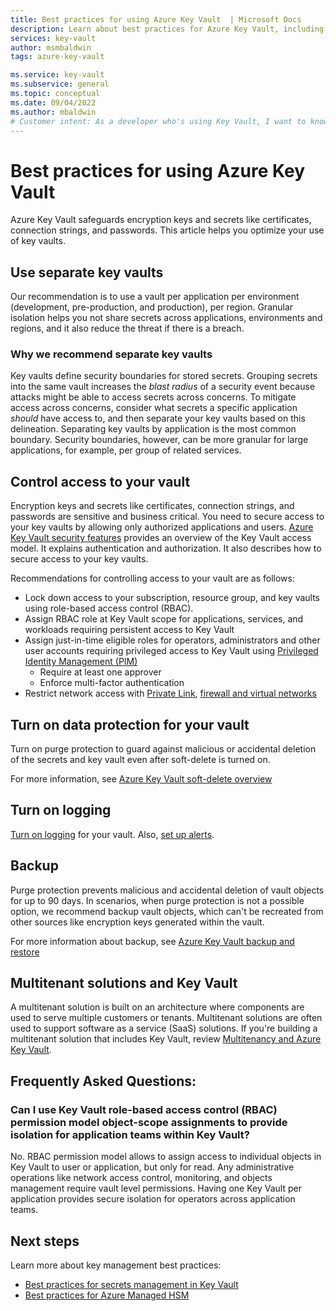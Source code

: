 ```yaml
---
title: Best practices for using Azure Key Vault  | Microsoft Docs
description: Learn about best practices for Azure Key Vault, including controlling access, when to use separate key vaults, backing up, logging, and recovery options.
services: key-vault
author: msmbaldwin
tags: azure-key-vault

ms.service: key-vault
ms.subservice: general
ms.topic: conceptual
ms.date: 09/04/2022
ms.author: mbaldwin
# Customer intent: As a developer who's using Key Vault, I want to know the best practices so I can implement them.
---
```

# Best practices for using Azure Key Vault

Azure Key Vault safeguards encryption keys and secrets like certificates, connection strings, and passwords. This article helps you optimize your use of key vaults.

## Use separate key vaults

Our recommendation is to use a vault per application per environment (development, pre-production, and production), per region. Granular isolation helps you not share secrets across applications, environments and regions, and it also reduce the threat if there is a breach.

### Why we recommend separate key vaults

Key vaults define security boundaries for stored secrets. Grouping secrets into the same vault increases the *blast radius* of a security event because attacks might be able to access secrets across concerns. To mitigate access across concerns, consider what secrets a specific application *should* have access to, and then separate your key vaults based on this delineation. Separating key vaults by application is the most common boundary. Security boundaries, however, can be more granular for large applications, for example, per group of related services.

## Control access to your vault

Encryption keys and secrets like certificates, connection strings, and passwords are sensitive and business critical. You need to secure access to your key vaults by allowing only authorized applications and users. [Azure Key Vault security features](security-features.md) provides an overview of the Key Vault access model. It explains authentication and authorization. It also describes how to secure access to your key vaults.

Recommendations for controlling access to your vault are as follows:
- Lock down access to your subscription, resource group, and key vaults using role-based access control (RBAC).
- Assign RBAC role at Key Vault scope for applications, services, and workloads requiring persistent access to Key Vault
- Assign just-in-time eligible roles for operators, administrators and other user accounts requiring privileged access to Key Vault using [Privileged Identity Management (PIM)](../../active-directory/privileged-identity-management/pim-configure.md) 
  - Require at least one approver
  - Enforce multi-factor authentication
- Restrict network access with [Private Link](private-link-service.md), [firewall and virtual networks](network-security.md)

## Turn on data protection for your vault

Turn on purge protection to guard against malicious or accidental deletion of the secrets and key vault even after soft-delete is turned on.

For more information, see [Azure Key Vault soft-delete overview](soft-delete-overview.md)

## Turn on logging

[Turn on logging](logging.md) for your vault. Also, [set up alerts](alert.md).

## Backup

Purge protection prevents malicious and accidental deletion of vault objects for up to 90 days. In scenarios, when purge protection is not a possible option, we recommend backup vault objects, which can't be recreated from other sources like encryption keys generated within the vault.

For more information about backup, see [Azure Key Vault backup and restore](backup.md)

## Multitenant solutions and Key Vault

A multitenant solution is built on an architecture where components are used to serve multiple customers or tenants. Multitenant solutions are often used to support software as a service (SaaS) solutions. If you're building a multitenant solution that includes Key Vault, review [Multitenancy and Azure Key Vault](/azure/architecture/guide/multitenant/service/key-vault).

## Frequently Asked Questions:
### Can I use Key Vault role-based access control (RBAC) permission model object-scope assignments to provide isolation for application teams within Key Vault?
No. RBAC permission model allows to assign access to individual objects in Key Vault to user or application, but only for read. Any administrative operations like network access control, monitoring, and objects management require vault level permissions. Having one Key Vault per application provides secure isolation for operators across application teams.

## Next steps

Learn more about key management best practices:
- [Best practices for secrets management in Key Vault](../secrets/secrets-best-practices.md)
- [Best practices for Azure Managed HSM](../managed-hsm/best-practices.md)


